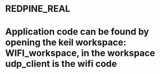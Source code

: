 # REDPINE_REAL
# Application code can be found by opening the keil workspace: WIFI_workspace, in the workspace udp_client is the wifi code